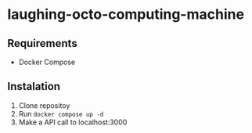 # laughing-octo-computing-machine

## Requirements
- Docker Compose

## Instalation
1. Clone repositoy
1. Run `docker compose up -d`
1. Make a API call to localhost:3000
